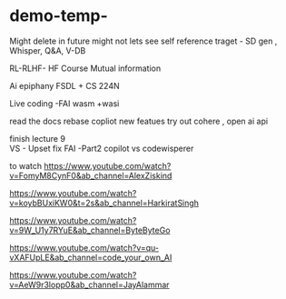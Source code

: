 # demo-temp-
Might delete in future might not lets see
self reference
traget - SD gen , Whisper, Q&A, V-DB

RL-RLHF- HF Course 
Mutual information

Ai epiphany
FSDL + CS 224N

Live coding -FAI
 wasm +wasi

read the docs
rebase
copliot new featues
try out
cohere , open ai api

finish lecture 9  
VS - Upset fix
FAI -Part2
copilot vs codewisperer

to watch
https://www.youtube.com/watch?v=FomyM8CynF0&ab_channel=AlexZiskind

https://www.youtube.com/watch?v=koybBUxiKW0&t=2s&ab_channel=HarkiratSingh

https://www.youtube.com/watch?v=9W_U1y7RYuE&ab_channel=ByteByteGo

https://www.youtube.com/watch?v=qu-vXAFUpLE&ab_channel=code_your_own_AI

https://www.youtube.com/watch?v=AeW9r3lopp0&ab_channel=JayAlammar

